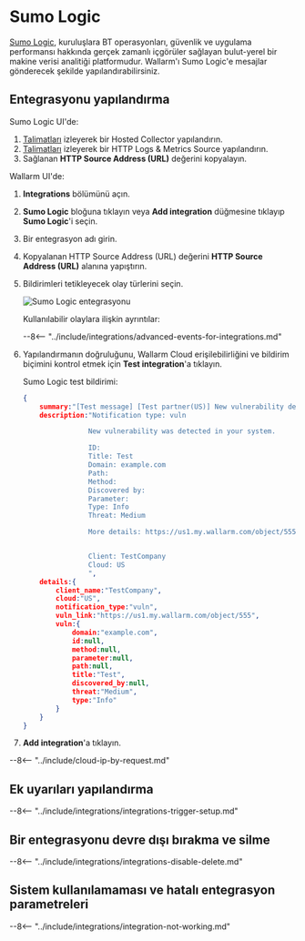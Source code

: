 # Sumo Logic

[Sumo Logic](https://www.sumologic.com/), kuruluşlara BT operasyonları, güvenlik ve uygulama performansı hakkında gerçek zamanlı içgörüler sağlayan bulut-yerel bir makine verisi analitiği platformudur.  Wallarm'ı Sumo Logic'e mesajlar gönderecek şekilde yapılandırabilirsiniz.

## Entegrasyonu yapılandırma

Sumo Logic UI'de:

1. [Talimatları](https://help.sumologic.com/03Send-Data/Hosted-Collectors/Configure-a-Hosted-Collector) izleyerek bir Hosted Collector yapılandırın.
2. [Talimatları](https://help.sumologic.com/03Send-Data/Sources/02Sources-for-Hosted-Collectors/HTTP-Source) izleyerek bir HTTP Logs & Metrics Source yapılandırın.
3. Sağlanan **HTTP Source Address (URL)** değerini kopyalayın.

Wallarm UI'de:

1. **Integrations** bölümünü açın.
1. **Sumo Logic** bloğuna tıklayın veya **Add integration** düğmesine tıklayıp **Sumo Logic**'i seçin.
1. Bir entegrasyon adı girin.
1. Kopyalanan HTTP Source Address (URL) değerini **HTTP Source Address (URL)** alanına yapıştırın.
1. Bildirimleri tetikleyecek olay türlerini seçin.

    ![Sumo Logic entegrasyonu](../../../images/user-guides/settings/integrations/add-sumologic-integration.png)

    Kullanılabilir olaylara ilişkin ayrıntılar:

    --8<-- "../include/integrations/advanced-events-for-integrations.md"

1. Yapılandırmanın doğruluğunu, Wallarm Cloud erişilebilirliğini ve bildirim biçimini kontrol etmek için **Test integration**'a tıklayın.

    Sumo Logic test bildirimi:

    ```json
    {
        summary:"[Test message] [Test partner(US)] New vulnerability detected",
        description:"Notification type: vuln

                    New vulnerability was detected in your system.

                    ID: 
                    Title: Test
                    Domain: example.com
                    Path: 
                    Method: 
                    Discovered by: 
                    Parameter: 
                    Type: Info
                    Threat: Medium

                    More details: https://us1.my.wallarm.com/object/555


                    Client: TestCompany
                    Cloud: US
                    ",
        details:{
            client_name:"TestCompany",
            cloud:"US",
            notification_type:"vuln",
            vuln_link:"https://us1.my.wallarm.com/object/555",
            vuln:{
                domain:"example.com",
                id:null,
                method:null,
                parameter:null,
                path:null,
                title:"Test",
                discovered_by:null,
                threat:"Medium",
                type:"Info"
            }
        }
    }
    ```

1. **Add integration**'a tıklayın.

--8<-- "../include/cloud-ip-by-request.md"

## Ek uyarıları yapılandırma

--8<-- "../include/integrations/integrations-trigger-setup.md"

## Bir entegrasyonu devre dışı bırakma ve silme

--8<-- "../include/integrations/integrations-disable-delete.md"

## Sistem kullanılamaması ve hatalı entegrasyon parametreleri

--8<-- "../include/integrations/integration-not-working.md"